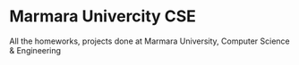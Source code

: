 # Marmara Univercity CSE
All the homeworks, projects done at Marmara University, Computer Science & Engineering

